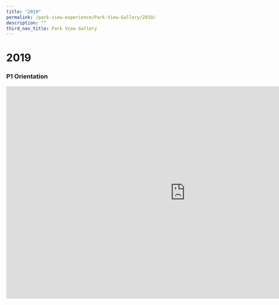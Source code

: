 ```yaml
---
title: "2019"
permalink: /park-view-experience/Park-View-Gallery/2019/
description: ""
third_nav_title: Park View Gallery
---
```


# **2019**


<h3> P1 Orientation</h3>

<iframe allowfullscreen="true" height="569" width="960" frameborder="0" src="https://docs.google.com/presentation/d/e/2PACX-1vSEtVlFZXgwXgjW5aoWWGlFRh9INF82QV7Y9OgFOf2OZF6xMnRZqr3_DqjEujFxj3X2ULh6f6mLUPmj/embed?start=true&amp;loop=true&amp;delayms=5000"></iframe>